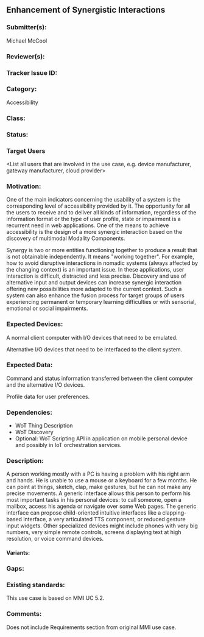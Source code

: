 ## Enhancement of Synergistic Interactions

### Submitter(s): 

Michael McCool

### Reviewer(s):

<Suggest reviewers>

### Tracker Issue ID:

<please leave blank>

### Category:

Accessibility

### Class:

<please leave blank>

### Status:

<please leave blank>

### Target Users

<List all users that are involved in the use case, e.g. device manufacturer, gateway manufacturer, cloud provider>

### Motivation:

One of the main indicators concerning the usability of a system
is the corresponding level of accessibility provided by it.
The opportunity for all the users to receive and to deliver all kinds of information,
regardless of the information format or the type of user profile,
state or impairment is a recurrent need in web applications.
One of the means to achieve accessibility is the design of a more
synergic interaction based on the discovery of multimodal Modality Components.

Synergy is two or more entities functioning together to produce a result
that is not obtainable independently.
It means "working together".
For example,
how to avoid disruptive interactions 
in nomadic systems (always affected by the changing context) 
is an important issue.
In these applications,
user interaction is difficult,
distracted and less precise.
Discovery and use of alternative input and output devices
can increase synergic interaction offering new possibilities 
more adapted to the current context.
Such a system can also enhance the fusion process for target groups of 
users experiencing permanent or temporary learning difficulties or with sensorial,
emotional or social impairments.

### Expected Devices:

A normal client computer with I/O devices that need to be emulated.

Alternative I/O devices that need to be interfaced to the client system.

### Expected Data:

Command and status information transferred between the client computer
and the alternative I/O devices.

Profile data for user preferences.

### Dependencies:

- WoT Thing Description
- WoT Discovery
- Optional: WoT Scripting API in application on mobile personal device and possibly
  in IoT orchestration services.

### Description:

A person working mostly with a PC is having a problem with his right arm and hands.
He is unable to use a mouse or a keyboard for a few months.
He can point at things, sketch, clap, make gestures, but he can not make any precise movements.
A generic interface allows this person to perform his most important tasks in his
personal devices:
to call someone, open a mailbox, access his agenda or navigate over some Web pages.
The generic interface can propose child-oriented intuitive interfaces like a
clapping-based interface,
a very articulated TTS component, or reduced gesture input widgets.
Other specialized devices might include phones with very big numbers,
very simple remote controls,
screens displaying text at high resolution,
or voice command devices.

#### Variants:


### Gaps:


### Existing standards:

This use case is based on MMI UC 5.2.

### Comments:

Does not include Requirements section from original MMI use case.
